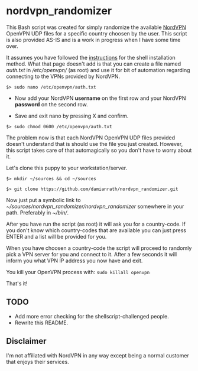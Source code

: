 # nordvpn_randomizer

This Bash script was created for simply randomize the available [NordVPN](https://nordvpn.com/) OpenVPN UDP files for a specific country choosen by the user. This script is also provided AS-IS and is a work in progress when I have some time over.

It assumes you have followed the [instructions](https://nordvpn.com/tutorials/linux/openvpn/) for the shell installation method. What that page doesn't add is that you can create a file named *auth.txt*  in */etc/openvpn/* (as root) and use it for bit of automation regarding connecting to the VPNs provided by NordVPN.

```
$> sudo nano /etc/openvpn/auth.txt
```

- Now add your NordVPN **username** on the first row and your NordVPN **password** on the second row.

- Save and exit nano by pressing X and confirm.

```
$> sudo chmod 0600 /etc/openvpn/auth.txt
```

The problem now is that each NordVPN OpenVPN UDP files provided doesn't understand that is should use the file you just created. However, this script takes care of that automagically so you don't have to worry about it.


Let's clone this puppy to your workstation/server.

```
$> mkdir ~/sources && cd ~/sources

$> git clone https://github.com/damianrath/nordvpn_randomizer.git
```

Now just put a symbolic link to *~/sources/nordvpn_randomizer/nordvpn_randomizer* somewhere in your path. Preferably in *~/bin/*.


After you have run the script (as root) it will ask you for a country-code. If you don't know which country-codes that are available you can just press ENTER and a list will be provided for you.

When you have choosen a country-code the script will proceed to randomly pick a VPN server for you and connect to it. After a few seconds it will inform you what VPN IP address you now have and exit.

You kill your OpenVPN process with:  `sudo killall openvpn`


That's it!



## TODO

- Add more error checking for the shellscript-challenged people.
- Rewrite this README.


## Disclaimer

I'm not affiliated with NordVPN in any way except being a normal customer that enjoys their services.
